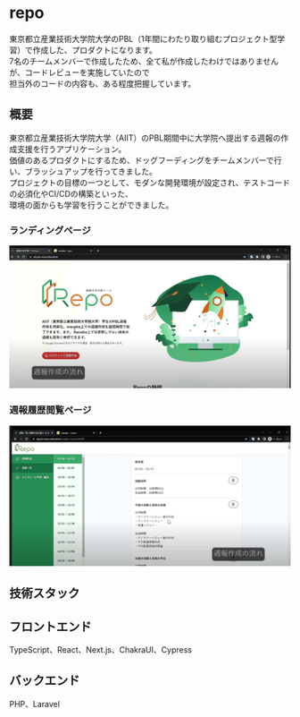 # repo

東京都立産業技術大学院大学のPBL（1年間にわたり取り組むプロジェクト型学習）で作成した、プロダクトになります。<br>
7名のチームメンバーで作成したため、全て私が作成したわけではありませんが、コードレビューを実施していたので<br>
担当外のコードの内容も、ある程度把握しています。

## 概要
東京都立産業技術大学院大学（AIIT）のPBL期間中に大学院へ提出する週報の作成支援を行うアプリケーション。<br>
価値のあるプロダクトにするため、ドッグフーディングをチームメンバーで行い、ブラッシュアップを行ってきました。<br>
プロジェクトの目標の一つとして、モダンな開発環境が設定され、テストコードの必須化やCI/CDの構築といった、<br>
環境の面からも学習を行うことができました。

### ランディングページ
<img src="sample1.png" width="800">

### 週報履歴閲覧ページ
<img src="sample2.png" width="800">

## 技術スタック
## フロントエンド
TypeScript、React、Next.js、ChakraUI、Cypress

## バックエンド
PHP、Laravel



